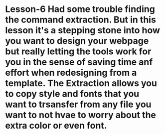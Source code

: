 # Lesson-6 Had some trouble finding the command extraction. But in this lesson it's a stepping stone into how you want to design your webpage but really letting the tools work for you in the sense of saving time anf effort when redesigning from a template. The Extraction allows you to copy style and fonts that you want to trsansfer from any file you want to not hvae to worry about the extra color or even font.

